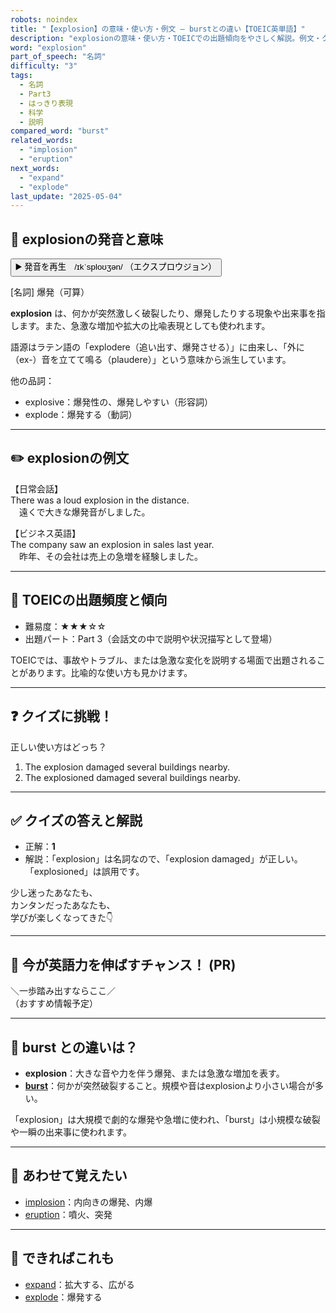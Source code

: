 ```yaml
---
robots: noindex
title: "【explosion】の意味・使い方・例文 ― burstとの違い【TOEIC英単語】"
description: "explosionの意味・使い方・TOEICでの出題傾向をやさしく解説。例文・クイズ付きでburstとの違いもわかりやすく学べます。"
word: "explosion"
part_of_speech: "名詞"
difficulty: "3"
tags:
  - 名詞
  - Part3
  - はっきり表現
  - 科学
  - 説明
compared_word: "burst"
related_words:
  - "implosion"
  - "eruption"
next_words:
  - "expand"
  - "explode"
last_update: "2025-05-04"
---
```


## 🔰 explosionの発音と意味

<button class="play-audio" onclick="playTTS('explosion')">
  <span class="play-audio-main">
    ▶️ 発音を再生　/ɪkˈsploʊʒən/
  </span>
  <span class="play-audio-sub">
    （エクスプロウジョン）
  </span>
</button>

[名詞] 爆発（可算）

**explosion** は、何かが突然激しく破裂したり、爆発したりする現象や出来事を指します。また、急激な増加や拡大の比喩表現としても使われます。

語源はラテン語の「explodere（追い出す、爆発させる）」に由来し、「外に（ex-）音を立てて鳴る（plaudere）」という意味から派生しています。

他の品詞：  
- explosive：爆発性の、爆発しやすい（形容詞）
- explode：爆発する（動詞）

---

## ✏️ explosionの例文

【日常会話】  
There was a loud explosion in the distance.  
　遠くで大きな爆発音がしました。

【ビジネス英語】  
The company saw an explosion in sales last year.  
　昨年、その会社は売上の急増を経験しました。

---

## 🎯 TOEICの出題頻度と傾向

- 難易度：★★★☆☆
- 出題パート：Part 3（会話文の中で説明や状況描写として登場）

TOEICでは、事故やトラブル、または急激な変化を説明する場面で出題されることがあります。比喩的な使い方も見かけます。

---

## ❓ クイズに挑戦！

正しい使い方はどっち？

1. The explosion damaged several buildings nearby.  
2. The explosioned damaged several buildings nearby.

---

## ✅ クイズの答えと解説

- 正解：**1**
- 解説：「explosion」は名詞なので、「explosion damaged」が正しい。「explosioned」は誤用です。

少し迷ったあなたも、  
カンタンだったあなたも、  
学びが楽しくなってきた👇️

---

## 🚀 今が英語力を伸ばすチャンス！ (PR)

<div class="info-center">
＼一歩踏み出すならここ／<br>  
（おすすめ情報予定）
</div>

---

## 🤔  burst との違いは？

- **explosion**：大きな音や力を伴う爆発、または急激な増加を表す。
- **[burst](/word/burst/)**：何かが突然破裂すること。規模や音はexplosionより小さい場合が多い。

「explosion」は大規模で劇的な爆発や急増に使われ、「burst」は小規模な破裂や一瞬の出来事に使われます。

---

## 🧩 あわせて覚えたい

- [implosion](/word/implosion/)：内向きの爆発、内爆
- [eruption](/word/eruption/)：噴火、突発

---

## 📖 できればこれも

- [expand](/word/expand/)：拡大する、広がる
- [explode](/word/explode/)：爆発する

<!-- cvid: aid43_bid20 -->
